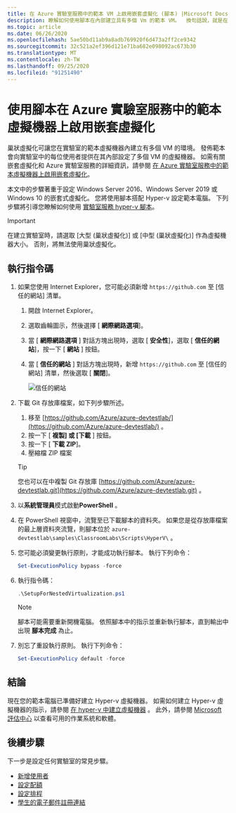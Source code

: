 ```yaml
---
title: 在 Azure 實驗室服務中的範本 VM 上啟用嵌套虛擬化 (腳本) |Microsoft Docs
description: 瞭解如何使用腳本在內部建立具有多個 Vm 的範本 VM。  換句話說，就是在 Azure 實驗室服務的範本 VM 上啟用巢狀虛擬化。
ms.topic: article
ms.date: 06/26/2020
ms.openlocfilehash: 5ae50bd11ab9a8adb769920f6d473a2ff2ce9342
ms.sourcegitcommit: 32c521a2ef396d121e71ba682e098092ac673b30
ms.translationtype: MT
ms.contentlocale: zh-TW
ms.lasthandoff: 09/25/2020
ms.locfileid: "91251490"
---
```

# <a name="enable-nested-virtualization-on-a-template-virtual-machine-in-azure-lab-services-using-a-script"></a>使用腳本在 Azure 實驗室服務中的範本虛擬機器上啟用嵌套虛擬化

巢狀虛擬化可讓您在實驗室的範本虛擬機器內建立有多個 VM 的環境。 發佈範本會向實驗室中的每位使用者提供在其內部設定了多個 VM 的虛擬機器。  如需有關嵌套虛擬化和 Azure 實驗室服務的詳細資訊，請參閱 [在 Azure 實驗室服務中的範本虛擬機器上啟用嵌套虛擬化](how-to-enable-nested-virtualization-template-vm.md)。

本文中的步驟著重于設定 Windows Server 2016、Windows Server 2019 或 Windows 10 的嵌套式虛擬化。 您將使用腳本搭配 Hyper-v 設定範本電腦。  下列步驟將引導您瞭解如何使用 [實驗室服務 hyper-v 腳本](https://github.com/Azure/azure-devtestlab/tree/master/samples/ClassroomLabs/Scripts/HyperV)。

>[!IMPORTANT]
>在建立實驗室時，請選取 [大型 (巢狀虛擬化)] 或 [中型 (巢狀虛擬化)] 作為虛擬機器大小。  否則，將無法使用巢狀虛擬化。  

## <a name="run-script"></a>執行指令碼

1. 如果您使用 Internet Explorer，您可能必須新增 `https://github.com` 至 [信任的網站] 清單。
    1. 開啟 Internet Explorer。
    1. 選取齒輪圖示，然後選擇 [ **網際網路選項**]。  
    1. 當 [ **網際網路選項** ] 對話方塊出現時，選取 [ **安全性**]，選取 [ **信任的網站**]，按一下 [ **網站** ] 按鈕。
    1. 當 [ **信任的網站** ] 對話方塊出現時，新增 `https://github.com` 至 [信任的網站] 清單，然後選取 [ **關閉**]。

        ![信任的網站](./media/how-to-enable-nested-virtualization-template-vm-using-script/trusted-sites-dialog.png)
1. 下載 Git 存放庫檔案，如下列步驟所述。
    1. 移至  [https://github.com/Azure/azure-devtestlab/](https://github.com/Azure/azure-devtestlab/) 。
    1. 按一下 [ **複製] 或 [下載** ] 按鈕。
    1. 按一下 [ **下載 ZIP**]。
    1. 壓縮檔 ZIP 檔案

    >[!TIP]
    >您也可以在中複製 Git 存放庫 [https://github.com/Azure/azure-devtestlab.git](https://github.com/Azure/azure-devtestlab.git) 。

1. 以**系統管理員**模式啟動**PowerShell** 。
1. 在 PowerShell 視窗中，流覽至已下載腳本的資料夾。 如果您是從存放庫檔案的最上層資料夾流覽，則腳本位於 `azure-devtestlab\samples\ClassroomLabs\Scripts\HyperV\` 。
1. 您可能必須變更執行原則，才能成功執行腳本。 執行下列命令：

    ```powershell
    Set-ExecutionPolicy bypass -force
    ```

1. 執行指令碼：

    ```powershell
    .\SetupForNestedVirtualization.ps1
    ```

    > [!NOTE]
    > 腳本可能需要重新開機電腦。 依照腳本中的指示並重新執行腳本，直到輸出中出現 **腳本完成** 為止。
1. 別忘了重設執行原則。 執行下列命令：

    ```powershell
    Set-ExecutionPolicy default -force
    ```

## <a name="conclusion"></a>結論

現在您的範本電腦已準備好建立 Hyper-v 虛擬機器。 如需如何建立 Hyper-v 虛擬機器的指示，請參閱 [在 hyper-v 中建立虛擬機器](/windows-server/virtualization/hyper-v/get-started/create-a-virtual-machine-in-hyper-v) 。 此外，請參閱 [Microsoft 評估中心](https://www.microsoft.com/evalcenter/) 以查看可用的作業系統和軟體。  

## <a name="next-steps"></a>後續步驟

下一步是設定任何實驗室的常見步驟。

- [新增使用者](tutorial-setup-classroom-lab.md#add-users-to-the-lab)
- [設定配額](how-to-configure-student-usage.md#set-quotas-for-users)
- [設定排程](tutorial-setup-classroom-lab.md#set-a-schedule-for-the-lab)
- [學生的電子郵件註冊連結](how-to-configure-student-usage.md#send-invitations-to-users)
